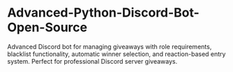 # Advanced-Python-Discord-Bot-Open-Source
Advanced Discord bot for managing giveaways with role requirements, blacklist functionality, automatic winner selection, and reaction-based entry system. Perfect for professional Discord server giveaways.
